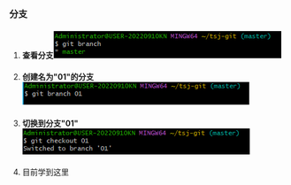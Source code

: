### 分支
1. #### 查看分支![](2023-01-03-20-45-34.png)
2. #### 创建名为"01"的分支![](2023-01-03-20-47-00.png)
3. #### 切换到分支"01"![](2023-01-03-20-48-46.png)
4. 目前学到这里